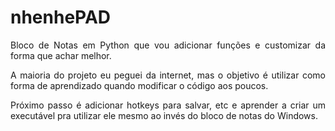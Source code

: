 # nhenhePAD
<p align="justify">Bloco de Notas em Python que vou adicionar funções e customizar da forma que achar melhor.</p>
<p align="justify">A maioria do projeto eu peguei da internet, mas o objetivo é utilizar como forma de aprendizado quando modificar o código aos poucos.</p>
<p align="justify">Próximo passo é adicionar hotkeys para salvar, etc e aprender a criar um executável pra utilizar ele mesmo ao invés do bloco de notas do Windows.</p>
